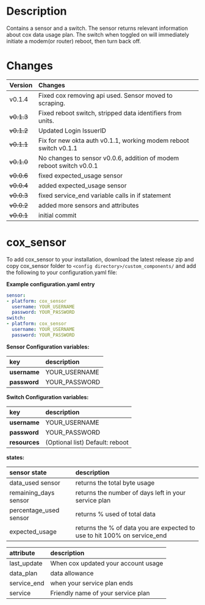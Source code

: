 # Description

Contains a sensor and a switch. The sensor returns relevant information about cox data usage plan. The switch when toggled on will immediately initiate a modem(or router) reboot, then turn back off. 
 
# Changes

Version | Changes
:--- | :---
v0.1.4 | Fixed cox removing api used. Sensor moved to scraping.
<strike>v0.1.3</strike> | Fixed reboot switch, stripped data identifiers from units.
<strike>v0.1.2</strike> | Updated Login IssuerID
<strike>v0.1.1</strike> | Fix for new okta auth v0.1.1, working modem reboot switch v0.1.1
<strike>v0.1.0</strike> | No changes to sensor v0.0.6, addition of modem reboot switch v0.0.1
<strike>v0.0.6</strike> | fixed expected_usage sensor
<strike>v0.0.4</strike> | added expected_usage sensor
<strike>v0.0.3</strike> | fixed service_end variable calls in if statement
<strike>v0.0.2</strike> | added more sensors and attributes
<strike>v0.0.1</strike> | initial commit

# cox_sensor

To add cox_sensor to your installation, download the latest release zip and copy cox_sensor folder to `<config directory>/custom_components/` and add the following to your configuration.yaml file:

**Example configuration.yaml entry**
```yaml
sensor:
- platform: cox_sensor
  username: YOUR_USERNAME
  password: YOUR_PASSWORD
switch:
- platform: cox_sensor
  username: YOUR_USERNAME
  password: YOUR_PASSWORD
```
**Sensor Configuration variables:**  

key | description  
:--- | :---  
**username** | YOUR_USERNAME
**password** | YOUR_PASSWORD

**Switch Configuration variables:**  

key | description  
:--- | :---  
**username** | YOUR_USERNAME
**password** | YOUR_PASSWORD
**resources** | (Optional list) Default: reboot


**states:** 

sensor state | description
:-- | :--
data_used sensor | returns the total byte usage
remaining_days sensor | returns the number of days left in your service plan
percentage_used sensor | returns % used of total data
expected_usage | returns the % of data you are expected to use to hit 100% on service_end

attribute | description  
:--- | :---  
last_update | When cox updated your account usage
data_plan | data allowance
service_end | when your service plan ends
service | Friendly name of your service plan
